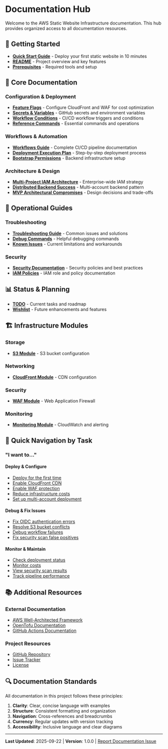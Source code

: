 # Documentation Hub

Welcome to the AWS Static Website Infrastructure documentation. This hub provides organized access to all documentation resources.

## 🚀 Getting Started

- **[Quick Start Guide](quickstart.md)** - Deploy your first static website in 10 minutes
- **[README](../README.md)** - Project overview and key features
- **[Prerequisites](quickstart.md#step-1-prerequisites-check-2-minutes)** - Required tools and setup

## 📖 Core Documentation

### Configuration & Deployment
- **[Feature Flags](feature-flags.md)** - Configure CloudFront and WAF for cost optimization
- **[Secrets & Variables](secrets-and-variables.md)** - GitHub secrets and environment variables
- **[Workflow Conditions](workflow-conditions.md)** - CI/CD workflow triggers and conditions
- **[Reference Commands](reference.md)** - Essential commands and operations

### Workflows & Automation
- **[Workflows Guide](workflows.md)** - Complete CI/CD pipeline documentation
- **[Deployment Execution Plan](deployment-execution-plan.md)** - Step-by-step deployment process
- **[Bootstrap Permissions](bootstrap-permissions-implementation.md)** - Backend infrastructure setup

### Architecture & Design
- **[Multi-Project IAM Architecture](multi-project-iam-architecture.md)** - Enterprise-wide IAM strategy
- **[Distributed Backend Success](distributed-backend-success.md)** - Multi-account backend pattern
- **[MVP Architectural Compromises](mvp-architectural-compromises.md)** - Design decisions and trade-offs

## 🔧 Operational Guides

### Troubleshooting
- **[Troubleshooting Guide](troubleshooting.md)** - Common issues and solutions
- **[Debug Commands](troubleshooting.md#debug-commands)** - Helpful debugging commands
- **[Known Issues](troubleshooting.md#known-issues--workarounds)** - Current limitations and workarounds

### Security
- **[Security Documentation](../SECURITY.md)** - Security policies and best practices
- **[IAM Policies](iam-policies/README.md)** - IAM role and policy documentation

## 📊 Status & Planning

- **[TODO](../TODO.md)** - Current tasks and roadmap
- **[Wishlist](../WISHLIST.md)** - Future enhancements and features

## 🏗️ Infrastructure Modules

### Storage
- **[S3 Module](../terraform/modules/storage/s3-bucket/README.md)** - S3 bucket configuration

### Networking
- **[CloudFront Module](../terraform/modules/networking/cloudfront/README.md)** - CDN configuration

### Security
- **[WAF Module](../terraform/modules/security/waf/README.md)** - Web Application Firewall

### Monitoring
- **[Monitoring Module](../terraform/modules/observability/monitoring/README.md)** - CloudWatch and alerting

## 🎯 Quick Navigation by Task

### "I want to..."

#### Deploy & Configure
- [Deploy for the first time](quickstart.md)
- [Enable CloudFront CDN](feature-flags.md#1-cloudfront-cdn-enable_cloudfront)
- [Enable WAF protection](feature-flags.md#2-waf-protection-enable_waf)
- [Reduce infrastructure costs](feature-flags.md#cost-optimization)
- [Set up multi-account deployment](multi-project-iam-architecture.md)

#### Debug & Fix Issues
- [Fix OIDC authentication errors](troubleshooting.md#github-actions-authentication-issues)
- [Resolve S3 bucket conflicts](troubleshooting.md#s3-bucket-already-exists-error)
- [Debug workflow failures](troubleshooting.md#workflow-dependency-failures)
- [Fix security scan false positives](troubleshooting.md#false-positive-security-findings)

#### Monitor & Maintain
- [Check deployment status](reference.md#monitoring-and-status)
- [Monitor costs](feature-flags.md#cost-monitoring)
- [View security scan results](workflows.md#security-integration)
- [Track pipeline performance](workflows.md#performance-targets-september-2025---exceeded)

## 📚 Additional Resources

### External Documentation
- [AWS Well-Architected Framework](https://aws.amazon.com/architecture/well-architected/)
- [OpenTofu Documentation](https://opentofu.org/docs/)
- [GitHub Actions Documentation](https://docs.github.com/en/actions)

### Project Resources
- [GitHub Repository](https://github.com/celtikill/static-site)
- [Issue Tracker](https://github.com/celtikill/static-site/issues)
- [License](../LICENSE)

## 🔍 Documentation Standards

All documentation in this project follows these principles:

1. **Clarity**: Clear, concise language with examples
2. **Structure**: Consistent formatting and organization
3. **Navigation**: Cross-references and breadcrumbs
4. **Currency**: Regular updates with version tracking
5. **Accessibility**: Inclusive language and clear diagrams

---

**Last Updated**: 2025-09-22 | **Version**: 1.0.0 | [Report Documentation Issue](https://github.com/celtikill/static-site/issues/new?labels=documentation)